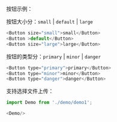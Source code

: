 按钮示例：

按钮大小分：`small` | `default` | `large`

```js
<Button size="small">small</Button>
<Button >default</Button> 
<Button size="large">large</Button> 
```

按钮的类型分：`primary` | `minor` | `danger`

```js
<Button type="primary">primary</Button>
<Button type="minor">minor</Button>
<Button type="danger">danger</Button>
```

支持选择文件上传：

```js
import Demo from './demo/demo1';

<Demo/>
```

```js { "static":true,"file": "../demo/demo1/index.tsx" }
```
